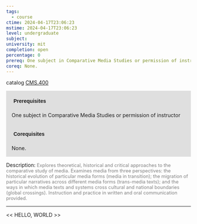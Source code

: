 ```yaml
---
tags:
  - course
ctime: 2024-04-17T23:06:23
mstime: 2024-04-17T23:06:23
level: undergraduate
subject: 
university: mit
completion: open
percentage: 0
prereq: One subject in Comparative Media Studies or permission of instructor
coreq: None.
---
```


catalog [CMS.400](http://student.mit.edu/catalog/mCMSa.html#CMS.400)

<span style="display: block; padding: 15px; background-color: rgb(100, 100, 100, 0.2);"><font id="m_prereq73_0" style="display: block; font-family: Arial, sans-serif; font-weight: bold; padding: 5px">Prerequisites</font><br><span id="prereq73_0">One subject in Comparative Media Studies or permission of instructor</span></span>
<span style="display: block; padding: 15px; background-color: rgb(100, 100, 100, 0.2);"><font id="m_coreq73_0" style="display: block; font-family: Arial, sans-serif; font-weight: bold; padding: 5px">Corequisites</font><br><span id="coreq73_0">None.</span></span>

<font style="">Description:</font>
<font style="color: grey; font-size: 0.8rem;">Explores theoretical, historical and critical approaches to the comparative study of media. Examines media from three perspectives: the historical evolution of particular media forms (media in transition); the migration of particular narratives across different media forms (trans-media texts); and the ways in which media texts and systems cross cultural and national boundaries (global crossings). Instruction and practice in written and oral communication provided.</font>



---

<< HELLO, WORLD >>
